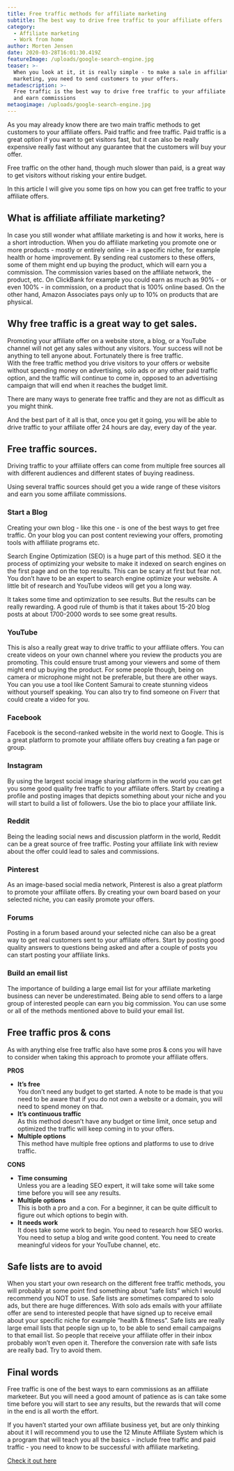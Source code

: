 ```yaml
---
title: Free traffic methods for affiliate marketing
subtitle: The best way to drive free traffic to your affiliate offers
category:
  - Affiliate marketing
  - Work from home
author: Morten Jensen
date: 2020-03-28T16:01:30.419Z
featureImage: /uploads/google-search-engine.jpg
teaser: >-
  When you look at it, it is really simple - to make a sale in affiliate
  marketing, you need to send customers to your offers. 
metadescription: >-
  Free traffic is the best way to drive free traffic to your affiliate offers
  and earn commissions
metaogimage: /uploads/google-search-engine.jpg
---
```

As you may already know there are two main traffic methods to get customers to your affiliate offers. Paid traffic and free traffic. Paid traffic is a great option if you want to get visitors fast, but it can also be really expensive really fast without any guarantee that the customers will buy your offer.

Free traffic on the other hand, though much slower than paid, is a great way to get visitors without risking your entire budget.

In this article I will give you some tips on how you can get free traffic to your affiliate offers.

## What is affiliate affiliate marketing?

In case you still wonder what affiliate marketing is and how it works, here is a short introduction. When you do affiliate marketing you promote one or more products - mostly or entirely online - in a specific niche, for example health or home improvement. By sending real customers to these offers, some of them might end up buying the product, which will earn you a commission. The commission varies based on the affiliate network, the product, etc. On ClickBank for example you could earn as much as 90% - or even 100% - in commission, on a product that is 100% online based. On the other hand, Amazon Associates pays only up to 10% on products that are physical.

## Why free traffic is a great way to get sales.

Promoting your affiliate offer on a website store, a blog, or a YouTube channel will not get any sales without any visitors. Your success will not be anything to tell anyone about. Fortunately there is free traffic. \
With the free traffic method you drive visitors to your offers or website without spending money on advertising, solo ads or any other paid traffic option, and the traffic will continue to come in, opposed to an advertising campaign that will end when it reaches the budget limit.

There are many ways to generate free traffic and they are not as difficult as you might think.

And the best part of it all is that, once you get it going, you will be able to drive traffic to your affiliate offer 24 hours are day, every day of the year.

## Free traffic sources.

Driving traffic to your affiliate offers can come from multiple free sources all with different audiences and different states of buying readiness.

Using several traffic sources should get you a wide range of these visitors and earn you some affiliate commissions.

### Start a Blog

Creating your own blog - like this one - is one of the best ways to get free traffic. On your blog you can post content reviewing your offers, promoting tools with affiliate programs etc.

Search Engine Optimization (SEO) is a huge part of this method. SEO it the process of optimizing your website to make it indexed on search engines on the first page and on the top results. This can be scary at first but fear not. You don’t have to be an expert to search engine optimize your website. A little bit of research and YouTube videos will get you a long way.

It takes some time and optimization to see results. But the results can be really rewarding. A good rule of thumb is that it takes about 15-20 blog posts at about 1700-2000 words to see some great results.

### YouTube

This is also a really great way to drive traffic to your affiliate offers. You can create videos on your own channel where you review the products you are promoting. This could ensure trust among your viewers and some of them might end up buying the product. For some people though, being on camera or microphone might not be preferable, but there are other ways. You can you use a tool like Content Samurai to create stunning videos without yourself speaking. You can also try to find someone on Fiverr that could create a video for you.

### Facebook

Facebook is the second-ranked website in the world next to Google. This is a great platform to promote your affiliate offers buy creating a fan page or group.

### Instagram

By using the largest social image sharing platform in the world you can get you some good quality free traffic to your affiliate offers. Start by creating a profile and posting images that depicts something about your niche and you will start to build a list of followers. Use the bio to place your affiliate link.

### Reddit

Being the leading social news and discussion platform in the world, Reddit can be a great source of free traffic. Posting your affiliate link with review about the offer could lead to sales and commissions.

### Pinterest

As an image-based social media network, Pinterest is also a great platform to promote your affiliate offers. By creating your own board based on your selected niche, you can easily promote your offers.

### Forums

Posting in a forum based around your selected niche can also be a great way to get real customers sent to your affiliate offers. Start by posting good quality answers to questions being asked and after a couple of posts you can start posting your affiliate links.

### Build an email list

The importance of building a large email list for your affiliate marketing business can never be underestimated. Being able to send offers to a large group of interested people can earn you big commission. You can use some or all of the methods mentioned above to build your email list.

## Free traffic pros & cons

As with anything else free traffic also have some pros & cons you will have to consider when taking this approach to promote your affiliate offers.

**PROS**

* **It’s free**\
  You don’t need any budget to get started. A note to be made is that you need to be aware that if you do not own a website or a domain, you will need to spend money on that.
* **It’s continuous traffic**\
  As this method doesn’t have any budget or time limit, once setup and optimized the traffic will keep coming in to your offers.
* **Multiple options**\
  This method have multiple free options and platforms to use to drive traffic.

**CONS**

* **Time consuming**\
  Unless you are a leading SEO expert, it will take some will take some time before you will see any results.
* **Multiple options**\
  This is both a pro and a con. For a beginner, it can be quite difficult to figure out which options to begin with.
* **It needs work**\
  It does take some work to begin. You need to research how SEO works. You need to setup a blog and write good content. You need to create meaningful videos for your YouTube channel, etc.

## Safe lists are to avoid

When you start your own research on the different free traffic methods, you will probably at some point find something about “safe lists” which I would recommend you NOT to use. Safe lists are sometimes compared to solo ads, but there are huge differences. With solo ads emails with your affiliate offer are send to interested people that have signed up to receive email about your specific niche for example “health & fitness”. Safe lists are really large email lists that people sign up to, to be able to send email campaigns to that email list. So people that receive your affiliate offer in their inbox probably won’t even open it. Therefore the conversion rate with safe lists are really bad. Try to avoid them.

## Final words

Free traffic is one of the best ways to earn commissions as an affiliate marketeer. But you will need a good amount of patience as is can take some time before you will start to see any results, but the rewards that will come in the end is all worth the effort.

If you haven’t started your own affiliate business yet, but are only thinking about it I will recommend you to use the 12 Minute Affiliate System which is a program that will teach you all the basics - include free traffic and paid traffic - you need to know to be successful with affiliate marketing.

[Check it out here](https://pages.myaffiliateoptin.site/promo/12minuteaffiliates/?utm_source=makemoneyonlineninja&utm_medium=web&utm_campaign=12minuteaffiliates)